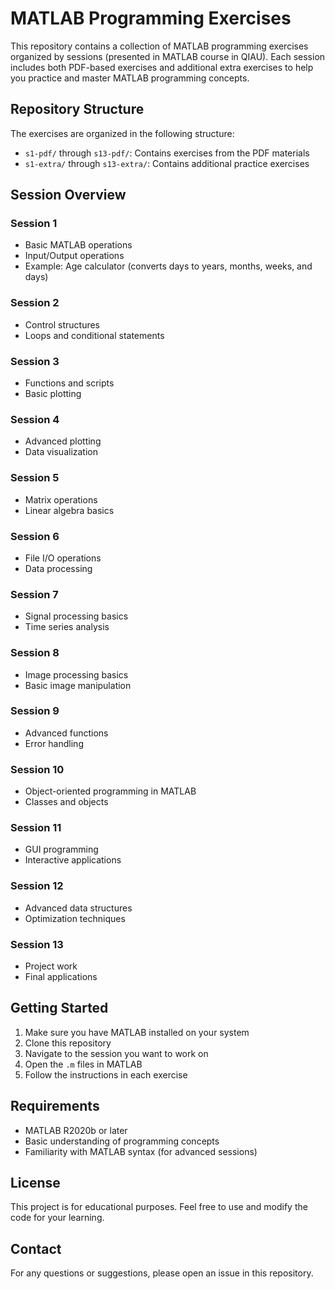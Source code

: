 # MATLAB Programming Exercises

This repository contains a collection of MATLAB programming exercises organized by sessions (presented in MATLAB course in QIAU). Each session includes both PDF-based exercises and additional extra exercises to help you practice and master MATLAB programming concepts.

## Repository Structure

The exercises are organized in the following structure:
- `s1-pdf/` through `s13-pdf/`: Contains exercises from the PDF materials
- `s1-extra/` through `s13-extra/`: Contains additional practice exercises

## Session Overview

### Session 1
- Basic MATLAB operations
- Input/Output operations
- Example: Age calculator (converts days to years, months, weeks, and days)

### Session 2
- Control structures
- Loops and conditional statements

### Session 3
- Functions and scripts
- Basic plotting

### Session 4
- Advanced plotting
- Data visualization

### Session 5
- Matrix operations
- Linear algebra basics

### Session 6
- File I/O operations
- Data processing

### Session 7
- Signal processing basics
- Time series analysis

### Session 8
- Image processing basics
- Basic image manipulation

### Session 9
- Advanced functions
- Error handling

### Session 10
- Object-oriented programming in MATLAB
- Classes and objects

### Session 11
- GUI programming
- Interactive applications

### Session 12
- Advanced data structures
- Optimization techniques

### Session 13
- Project work
- Final applications

## Getting Started

1. Make sure you have MATLAB installed on your system
2. Clone this repository
3. Navigate to the session you want to work on
4. Open the `.m` files in MATLAB
5. Follow the instructions in each exercise

## Requirements

- MATLAB R2020b or later
- Basic understanding of programming concepts
- Familiarity with MATLAB syntax (for advanced sessions)

## License

This project is for educational purposes. Feel free to use and modify the code for your learning.

## Contact

For any questions or suggestions, please open an issue in this repository. 
